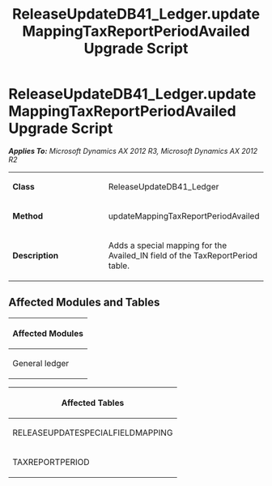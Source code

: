 ﻿---
title: ReleaseUpdateDB41_Ledger.updateMappingTaxReportPeriodAvailed Upgrade Script
TOCTitle: ReleaseUpdateDB41_Ledger.updateMappingTaxReportPeriodAvailed Upgrade Script
ms:assetid: 8e08c246-00d4-2b99-d128-a46eb4ac6d99
ms:mtpsurl: https://msdn.microsoft.com/en-us/library/JJ736497(v=AX.60)
ms:contentKeyID: 49709687
ms.date: 05/18/2015
mtps_version: v=AX.60
---

# ReleaseUpdateDB41\_Ledger.updateMappingTaxReportPeriodAvailed Upgrade Script 


_**Applies To:** Microsoft Dynamics AX 2012 R3, Microsoft Dynamics AX 2012 R2_

<table>
<colgroup>
<col style="width: 50%" />
<col style="width: 50%" />
</colgroup>
<tbody>
<tr class="odd">
<td><p><strong>Class</strong></p></td>
<td><p>ReleaseUpdateDB41_Ledger</p></td>
</tr>
<tr class="even">
<td><p><strong>Method</strong></p></td>
<td><p>updateMappingTaxReportPeriodAvailed</p></td>
</tr>
<tr class="odd">
<td><p><strong>Description</strong></p></td>
<td><p>Adds a special mapping for the Availed_IN field of the TaxReportPeriod table.</p></td>
</tr>
</tbody>
</table>


## Affected Modules and Tables

<table>
<colgroup>
<col style="width: 100%" />
</colgroup>
<thead>
<tr class="header">
<th><p>Affected Modules</p></th>
</tr>
</thead>
<tbody>
<tr class="odd">
<td><p>General ledger</p></td>
</tr>
</tbody>
</table>


<table>
<colgroup>
<col style="width: 100%" />
</colgroup>
<thead>
<tr class="header">
<th><p>Affected Tables</p></th>
</tr>
</thead>
<tbody>
<tr class="odd">
<td><p>RELEASEUPDATESPECIALFIELDMAPPING</p></td>
</tr>
<tr class="even">
<td><p>TAXREPORTPERIOD</p></td>
</tr>
</tbody>
</table>

  


